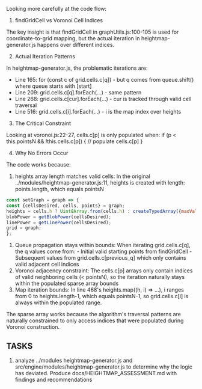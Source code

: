 Looking more carefully at the code flow:

  1. findGridCell vs Voronoi Cell Indices

  The key insight is that findGridCell in graphUtils.js:100-105 is used for coordinate-to-grid mapping, but the
  actual iteration in heightmap-generator.js happens over different indices.

  2. Actual Iteration Patterns

  In heightmap-generator.js, the problematic iterations are:

  - Line 165: for (const c of grid.cells.c[q]) - but q comes from queue.shift() where queue starts with [start]
  - Line 209: grid.cells.c[q].forEach(...) - same pattern
  - Line 268: grid.cells.c[cur].forEach(...) - cur is tracked through valid cell traversal
  - Line 516: grid.cells.c[i].forEach(...) - i is the map index over heights

  3. The Critical Constraint

  Looking at voronoi.js:22-27, cells.c[p] is only populated when:
  if (p < this.pointsN && !this.cells.c[p]) {
    // populate cells.c[p]
  }

  4. Why No Errors Occur

  The code works because:

  1. heights array length matches valid cells: In the original ../modules/heightmap-generator.js:11, heights is created with length: 
  points.length, which equals pointsN
  ```javascript
const setGraph = graph => {
const {cellsDesired, cells, points} = graph;
heights = cells.h ? Uint8Array.from(cells.h) : createTypedArray({maxValue: 100, length: points.length});
blobPower = getBlobPower(cellsDesired);
linePower = getLinePower(cellsDesired);
grid = graph;
};
```
  1. Queue propagation stays within bounds: When iterating grid.cells.c[q], the q values come from:
    - Initial valid starting points from findGridCell
    - Subsequent values from grid.cells.c[previous_q] which only contains valid adjacent cell indices
  2. Voronoi adjacency constraint: The cells.c[p] arrays only contain indices of valid neighboring cells (<
  pointsN), so the iteration naturally stays within the populated sparse array bounds
  3. Map iteration bounds: In line 468's heights.map((h, i) => ...), i ranges from 0 to heights.length-1, which
  equals pointsN-1, so grid.cells.c[i] is always within the populated range.

  The sparse array works because the algorithm's traversal patterns are naturally constrained to only access
  indices that were populated during Voronoi construction.

## TASKS

1. analyze ../modules heightmap-generator.js and src/engine/modules/heightmap-generator.js to determine why the logic has deviated. Produce docs/HEIGHTMAP_ASSESSMENT.md with findings and recommendations